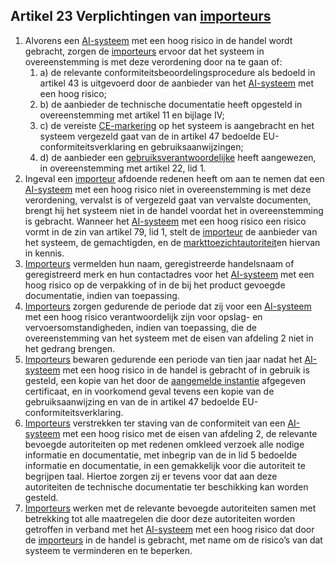 ## Artikel 23 Verplichtingen van [importeurs](a3.md#^importeur)

1. Alvorens een [AI-systeem](a3.md#^ai-systeem) met een hoog risico in de handel wordt gebracht, zorgen de [importeurs](a3.md#^importeur) ervoor dat het systeem in overeenstemming is met deze verordening door na te gaan of:
	1. a) de relevante conformiteitsbeoordelingsprocedure als bedoeld in artikel 43 is uitgevoerd door de aanbieder van het [AI-systeem](a3.md#^ai-systeem) met een hoog risico;
	2. b) de aanbieder de technische documentatie heeft opgesteld in overeenstemming met artikel 11 en bijlage IV;
	3. c) de vereiste [CE-markering](a3.md#^ce) op het systeem is aangebracht en het systeem vergezeld gaat van de in artikel 47 bedoelde EU-conformiteitsverklaring en gebruiksaanwijzingen;
	4. d) de aanbieder een [gebruiksverantwoordelijke](a3.md#^gemachtigde) heeft aangewezen, in overeenstemming met artikel 22, lid 1.
2. Ingeval een [importeur](a3.md#^importeur) afdoende redenen heeft om aan te nemen dat een [AI-systeem](a3.md#^ai-systeem) met een hoog risico niet in overeenstemming is met deze verordening, vervalst is of vergezeld gaat van vervalste documenten, brengt hij het systeem niet in de handel voordat het in overeenstemming is gebracht. Wanneer het [AI-systeem](a3.md#^ai-systeem) met een hoog risico een risico vormt in de zin van artikel 79, lid 1, stelt de [importeur](a3.md#^importeur) de aanbieder van het systeem, de gemachtigden, en de [markttoezichtautoriteit](a3.md#^mta)en hiervan in kennis.
3. [Importeurs](a3.md#^importeur) vermelden hun naam, geregistreerde handelsnaam of geregistreerd merk en hun contactadres voor het [AI-systeem](a3.md#^ai-systeem) met een hoog risico op de verpakking of in de bij het product gevoegde documentatie, indien van toepassing.
4. [Importeurs](a3.md#^importeur) zorgen gedurende de periode dat zij voor een [AI-systeem](a3.md#^ai-systeem) met een hoog risico verantwoordelijk zijn voor opslag- en vervoersomstandigheden, indien van toepassing, die de overeenstemming van het systeem met de eisen van afdeling 2 niet in het gedrang brengen.
5. [Importeurs](a3.md#^importeur) bewaren gedurende een periode van tien jaar nadat het [AI-systeem](a3.md#^ai-systeem) met een hoog risico in de handel is gebracht of in gebruik is gesteld, een kopie van het door de [aangemelde instantie](a3.md#^aanins) afgegeven certificaat, en in voorkomend geval tevens een kopie van de gebruiksaanwijzing en van de in artikel 47 bedoelde EU-conformiteitsverklaring.
6. [Importeurs](a3.md#^importeur) verstrekken ter staving van de conformiteit van een [AI-systeem](a3.md#^ai-systeem) met een hoog risico met de eisen van afdeling 2, de relevante bevoegde autoriteiten op met redenen omkleed verzoek alle nodige informatie en documentatie, met inbegrip van de in lid 5 bedoelde informatie en documentatie, in een gemakkelijk voor die autoriteit te begrijpen taal. Hiertoe zorgen zij er tevens voor dat aan deze autoriteiten de technische documentatie ter beschikking kan worden gesteld.
7. [Importeurs](a3.md#^importeur) werken met de relevante bevoegde autoriteiten samen met betrekking tot alle maatregelen die door deze autoriteiten worden getroffen in verband met het [AI-systeem](a3.md#^ai-systeem) met een hoog risico dat door de [importeurs](a3.md#^importeur) in de handel is gebracht, met name om de risico’s van dat systeem te verminderen en te beperken.